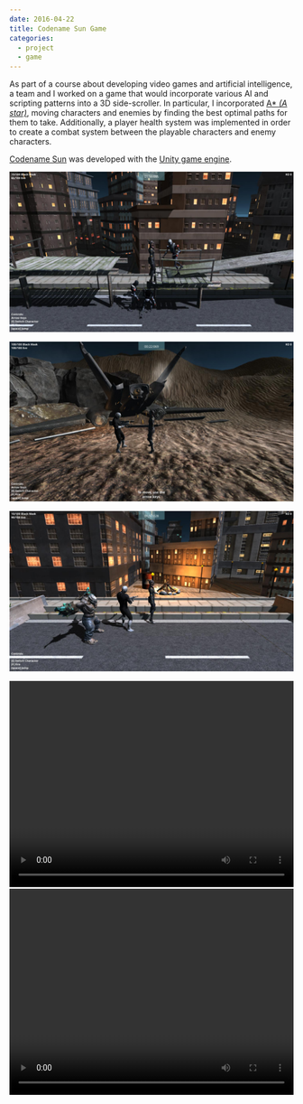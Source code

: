 ```yaml
---
date: 2016-04-22
title: Codename Sun Game
categories:
  - project
  - game
---
```

As part of a course about developing video games and artificial intelligence, a team and I worked on a game that would incorporate various AI and scripting patterns into a 3D side-scroller. In particular, I incorporated [A* *(A star)*](https://en.wikipedia.org/wiki/A*_search_algorithm), moving characters and enemies by finding the best optimal paths for them to take. Additionally, a player health system was implemented in order to create a combat system between the playable characters and enemy characters.

[Codename Sun](https://github.com/aue/CodenameSun) was developed with the [Unity game engine](https://unity3d.com/).

![Screen](/assets/images/projects/codenamesun/1.jpg)

![Screen](/assets/images/projects/codenamesun/2.jpg)

![Screen](/assets/images/projects/codenamesun/3.jpg)

<video width="100%" height="365" controls loop="true">
  <source src="/assets/images/projects/codenamesun/level1.mp4" type="video/mp4">
</video>

<video width="100%" height="365" controls loop="true">
  <source src="/assets/images/projects/codenamesun/level2.mp4" type="video/mp4">
</video>
